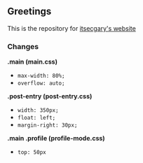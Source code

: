 ## Greetings

This is the repository for [itsecgary's website](https://itsecgary.com)

### Changes

**.main (main.css)**

- `max-width: 80%;` 
- `overflow: auto;`


**.post-entry (post-entry.css)**

- `width: 350px;`
- `float: left;`
- `margin-right: 30px;`


**.main .profile (profile-mode.css)**

- `top: 50px`

